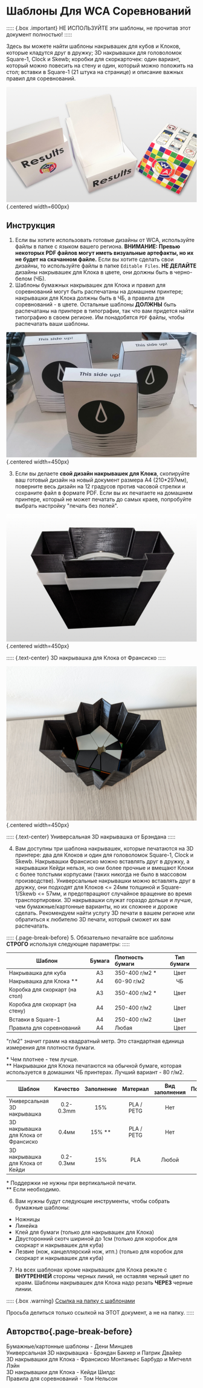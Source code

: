 # Шаблоны Для WCA Соревнований

::::: {.box .important}
НЕ ИСПОЛЬЗУЙТЕ эти шаблоны, не прочитав этот документ полностью!
:::::

Здесь вы можете найти шаблоны накрывашек для кубов и Клоков, которые кладутся друг в дружку; 3D накрывашки для головоломок Square-1, Clock и Skewb; коробки для скоркарточек: один вариант, который можно повесить на стену и один, который можно положить на стол; вставки в Square-1 (21 штука на странице) и описание важных правил для соревнований.

![](images/results_boxes_and_cube_cover.jpg){.centered width=600px}

## Инструкция

1. Если вы хотите использовать готовые дизайны от WCA, используйте файлы в папке с языком вашего региона. **ВНИМАНИЕ: Превью некоторых PDF файлов могут иметь визуальные артефакты, но их не будет на скачанном файле.** Если вы хотите сделать свои дизайны, то используйте файлы в папке `Editable Files`. **НЕ ДЕЛАЙТЕ** дизайны накрывашек для Клока в цвете, они должны быть в черно-белом (ЧБ).
2. Шаблоны бумажных накрывашек для Клока и правил для соревнований могут быть распечатаны на домашнем принтере; накрывашки для Клока должны быть в ЧБ, а правила для соревнований - в цвете. Остальные шаблоны **ДОЛЖНЫ** быть распечатаны на принтере в типографии, так что вам придется найти типографию в своем регионе. Им понадобятся `PDF` файлы, чтобы распечатать ваши шаблоны.

![](images/paper_clock_covers.jpg){.centered width=450px}

3. Если вы делаете **свой дизайн накрывашек для Клока**, скопируйте ваш готовый дизайн на новый документ размера А4 (210\*297мм), поверните весь дизайн на 12 градусов против часовой стрелки и сохраните файл в формате PDF. Если вы их печатаете на домашнем принтере, который не может печатать до самых краев, попробуйте выбрать настройку "печать без полей".

![](images/clock_in_3d_cover.jpg){.centered width=450px}

::::: {.text-center}
3D накрывашка для Клока от Франсиско
:::::

![](images/sq1_in_3d_cover.jpg){.centered width=450px}

::::: {.text-center}
Универсальная 3D накрывашка от Брэндана
:::::

4. Вам доступны три шаблона накрывашек, которые печатаются на 3D принтере: два для Клоков и один для головоломок Square-1, Clock и Skewb. Накрывашки Франсиско можно вставлять друг в дружку, а накрывашки Кейди нельзя, но они более прочные и вмещают Клоки с более толстыми корпусами (таких никогда не было в массовом производстве). Универсальные накрывашки можно вставлять друг в дружку, они подходят для Клоков <= 24мм толщиной и Square-1/Skewb <= 57мм, и предотвращяют случайное вращение во время транспортировки. 3D накрывашки служат гораздо дольше и лучше, чем бумажные/картонные варианты, но их сложнее и дороже сделать. Рекомендуем найти услугу 3D печати в вашем регионе или обратиться к любителю 3D печати, который сможет их вам распечатать.

::::: {.page-break-before}
5. Обязательно печатайте все шаблоны **СТРОГО** используя следующие параметры:
:::::

| Шаблон                          | Бумага | Плотность бумаги | Тип бумаги |
| ------------------------------- | :----: | :--------------- | :--------: |
| Накрывашка для куба             |   A3   | 350-400 г/м2 \*  |    Цвет    |
| Накрывашка для Клока \*\*       |   A4   | 60-90 г/м2       |     ЧБ     |
| Коробка для скоркарт (на стол)  |   A3   | 350-400 г/м2 \*  |    Цвет    |
| Коробка для скоркарт (на стену) |   A4   | 250-400 г/м2     |    Цвет    |
| Вставки в Square-1              |   A4   | 250-400 г/м2     |    Цвет    |
| Правила для соревнований        |   A4   | Любая            |    Цвет    |

"г/м2" значит грамм на квадратный метр. Это стандартная единица измерения для плотности бумаги.

\* Чем плотнее - тем лучше.<br/>
\*\* Накрывашки для Клока печатаются на обычной бумаге, которая используется в домашних ЧБ принтерах. Лучший вариант - 80 г/м2.

| Шаблон                               | Качество  | Заполнение |  Материал  | Вид заполнения | Поддержки |
| ------------------------------------ | :-------: | :--------: | :--------: | :------------: | :-------: |
| Универсальная 3D накрывашка          | 0.2-0.3mm |    15%     | PLA / PETG |      Нет       |    Нет    |
| 3D накрывашка для Клока от Франсиско |   0.4мм   |  15% \*\*  | PLA / PETG |      Нет       |    Нет    |
| 3D накрывашка для Клока от Кейди     | 0.2-0.3мм |    15%     |    PLA     |     Любой      |  Нет \*   |

\* Поддержки не нужны при вертикальной печати.<br/>
\*\* Если необходимо.

6. Вам нужны будут следующие инструменты, чтобы собрать бумажные шаблоны:

- Ножницы
- Линейка
- Клей для бумаги (только для накрывашек для Клока)
- Двусторонний скотч шириной до 1см (только для коробок для скоркарт и накрывашек для куба)
- Лезвие (нож, канцеллярский нож, итп.) (только для коробок для скоркарт и накрывашек для куба)

7. На всех шаблонах кроме накрывашек для Клока режьте с **ВНУТРЕННЕЙ** стороны черных линий, не оставляя черный цвет по краям. Шаблоны накрывашек для Клока надо резать **ЧЕРЕЗ** черные линии.

::::: {.box .warning}
[Ссылка на папку с шаблонами](https://drive.google.com/drive/folders/1EVqEWSqruZ8_vEJpUmqhFUqaikzgUkkP?usp=sharing)

Просьба делиться только ссылкой на ЭТОТ документ, а не на папку.
:::::

## Авторство{.page-break-before}

Бумажные/картонные шаблоны - Дени Минцаев<br/>
Универсальная 3D накрывашка - Брэндан Баккер и Патрик Двайер<br/>
3D накрывашки для Клока - Франсиско Монтаньес Барбудо и Митчелл Лэйн<br/>
3D накрывашки для Клока - Кейди Шилдс<br/>
Правила для соревнований - Том Нельсон
